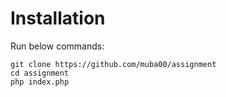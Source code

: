 # Installation
Run below commands:

```
git clone https://github.com/muba00/assignment
cd assignment
php index.php
```